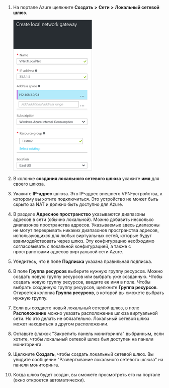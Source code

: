 1. На портале Azure щелкните **Создать** **>** **Сети** **>** **Локальный сетевой шлюз**.

	![Создание локального сетевого шлюза](./media/vpn-gateway-add-lng-rm-portal-include/addlng250.png)

2. В колонке **создания локального сетевого шлюза** укажите **имя** для своего шлюза.
 
3. Укажите **IP-адрес** шлюза. Это IP-адрес внешнего VPN-устройства, к которому вы хотите подключиться. Это устройство не может быть скрыто за NAT и должно быть доступно для Azure.

4. В разделе **Адресное пространство** указываются диапазоны адресов в сети (обычно локальной). Можно добавить несколько диапазонов пространства адресов. Указываемые здесь диапазоны не могут перекрывать никаких диапазонов пространства адресов, использующихся для любых виртуальных сетей, которые будут взаимодействовать через шлюз. Эту конфигурацию необходимо согласовывать с локальной конфигурацией, а также с пространствами адресов виртуальной сети Azure.
 
5. Убедитесь, что в поле **Подписка** указана правильная подписка.

6. В поле **Группа ресурсов** выберите нужную группу ресурсов. Можно создать новую группу ресурсов или выбрать уже созданную. Чтобы создать новую группу ресурсов, введите ее имя в поле. Чтобы выбрать созданную группу ресурсов, щелкните **Группа ресурсов**. Откроется колонка **Группа ресурсов**, в которой вы сможете выбрать нужную группу.

7. Если вы создаете новый локальный сетевой шлюз, в поле **Расположение** можно указать расположение шлюза виртуальной сети. Но это делать не обязательно. Локальный сетевой шлюз может находиться в другом расположении.

8. Оставьте флажок "Закрепить панель мониторинга" выбранным, если хотите, чтобы локальный сетевой шлюз был доступен на панели мониторинга.

9. Щелкните **Создать**, чтобы создать локальный сетевой шлюз. Вы увидите сообщение "Развертывание локального сетевого шлюза" на панели мониторинга.

10. Когда шлюз будет создан, вы сможете просмотреть его на портале (окно откроется автоматически).

	
